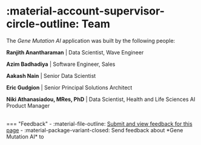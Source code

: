 # :material-account-supervisor-circle-outline: Team 

The *Gene Mutation AI* application was built by the following people:

**Ranjith Anantharaman** | Data Scientist, Wave Engineer

**Azim Badhadiya** | Software Engineer, Sales

**Aakash Nain** | Senior Data Scientist

**Eric Gudgion** | Senior Principal Solutions Architect

**Niki Athanasiadou, MRes, PhD** | Data Scientist, Health and Life Sciences AI Product Manager

 







<br>
=== "Feedback"
    - :material-file-outline: <a href="https://github.com/h2oai/h2o-health/issues/new?assignees=5675sp&labels=gma%2Fdocumentation&template=gene-mutation-ai-feedback.md&title=%5BGene+Mutation+AI+DOCS%5D" target="_blank">Submit and view feedback for this page</a>
    - :material-package-variant-closed: Send feedback about *Gene Mutation AI* to <niki.athanasiadou@h2o.ai>